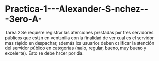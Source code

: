 # Practica-1---Alexander-S-nchez---3ero-A-
Tarea 2  Se requiere registrar las atenciones prestadas por tres servidores públicos que están en ventanilla con la finalidad de ver cual es el servidor mas rápido en despachar, además los usuarios deben calificar la atención del servidor público en categorías (malo, regular, bueno, muy bueno y excelente). Esto se debe hacer por día.
